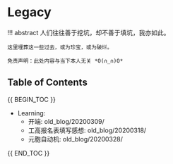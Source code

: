 # Legacy

!!! abstract
    人们往往善于挖坑，却不善于填坑，我亦如此。

    这里埋葬这一些过去，或为珍宝，或为破烂。

    免责声明：此处内容与当下本人无关 *O(∩_∩)O*

## Table of Contents

{{ BEGIN_TOC }}

- Learning:
  - 开端: old_blog/20200309/
  - 工高报名表填写感想: old_blog/20200318/
  - 元胞自动机: old_blog/20200328/

{{ END_TOC }}